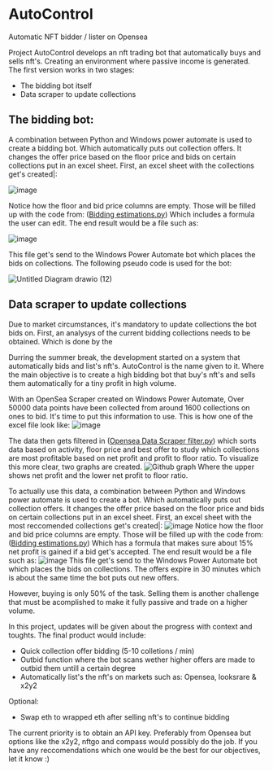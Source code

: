 # AutoControl
Automatic NFT bidder / lister on Opensea

Project AutoControl develops an nft trading bot that automatically buys and sells nft's. Creating an environment where passive income is generated. The first version works in two stages:
- The bidding bot itself
- Data scraper to update collections

## The bidding bot:

A combination between Python and Windows power automate is used to create a bidding bot. Which automatically puts out collection offers. 
It changes the offer price based on the floor price and bids on certain collections put in an excel sheet.
First, an excel sheet with the collections get's created|:

![image](https://user-images.githubusercontent.com/115187612/197603927-48edea0b-7f75-4a2c-a6e9-3f8dff0ee253.png) 

Notice how the floor and bid price columns are empty. Those will be filled up with the code from: ([Bidding estimations.py](https://github.com/Immersified/AutoControl/blob/main/Bidding%20estimations.py)) 
Which includes a formula the user can edit. The end result would be a file such as: 

![image](https://user-images.githubusercontent.com/115187612/197606901-a6b5d79e-2ef6-41c2-83af-b9f058a12f68.png)

This file get's send to the Windows Power Automate bot which places the bids on collections. The following pseudo code is used for the bot:

![Untitled Diagram drawio (12)](https://user-images.githubusercontent.com/115187612/210140890-89609c38-e826-4b43-958b-f4e38dddbf33.png)

## Data scraper to update collections

Due to market circumstances, it's mandatory to update collections the bot bids on. First, an analysys of the current bidding collections needs to be obtained. Which is done by the 

Durring the summer break, the development started on a system that automatically bids and list's nft's. AutoControl is the name given to it.
Where the main objective is to create a high bidding bot that buy's nft's and sells them automatically for a tiny profit in high volume.

With an OpenSea Scraper created on Windows Power Automate, Over 50000 data points have been collected from around 1600 collections on ones to bid. It's time to put this information to use. This is how one of the excel file look like: 
![image](https://user-images.githubusercontent.com/115187612/197599197-74fb091a-76f6-45ea-92f3-1be5d866f451.png)

The data then gets filtered in ([Opensea Data Scraper filter.py](https://github.com/Immersified/AutoControl/blob/main/Opensea%20Scraper%20Data%20Filter.py)) which sorts data based on activity, floor price and best offer to study which collections are most profitable based on net profit and profit to floor ratio. To visualize this more clear, two graphs are created. ![Github graph](https://user-images.githubusercontent.com/115187612/197601865-96ac8888-d147-4f98-8d4b-a1d73ab998a1.png)
Where the upper shows net profit and the lower net profit to floor ratio.

To actually use this data, a combination between Python and Windows power automate is used to create a bot. Which automatically puts out collection offers. 
It changes the offer price based on the floor price and bids on certain collections put in an excel sheet.
First, an excel sheet with the most reccomended collections get's created|: ![image](https://user-images.githubusercontent.com/115187612/197603927-48edea0b-7f75-4a2c-a6e9-3f8dff0ee253.png) Notice how the floor and bid price columns are empty. Those will be filled up with the code from: ([Bidding estimations.py](https://github.com/Immersified/AutoControl/blob/main/Bidding%20estimations.py)) Which has a formula that makes sure about 15% net profit is gained if a bid get's accepted. The end result would be a file such as: ![image](https://user-images.githubusercontent.com/115187612/197606901-a6b5d79e-2ef6-41c2-83af-b9f058a12f68.png)
This file get's send to the Windows Power Automate bot which places the bids on collections. The offers expire in 30 minutes which is about the same time the bot puts out new offers.

However, buying is only 50% of the task. Selling them is another challenge that must be acomplished to make it fully passive and trade on a higher volume.

In this project, updates will be given about the progress with context and toughts. The final product would include:

- Quick collection offer bidding (5-10 colletions / min)
- Outbid function where the bot scans wether higher offers are made to outbid them untill a certain degree
- Automatically list's the nft's on markets such as: Opensea, looksrare & x2y2

Optional:
- Swap eth to wrapped eth after selling nft's to continue bidding

The current priority is to obtain an API key. Preferably from Opensea but options like the x2y2, nftgo and compass would possibly do the job.
If you have any reccomendations which one would be the best for our objectives, let it know :)
